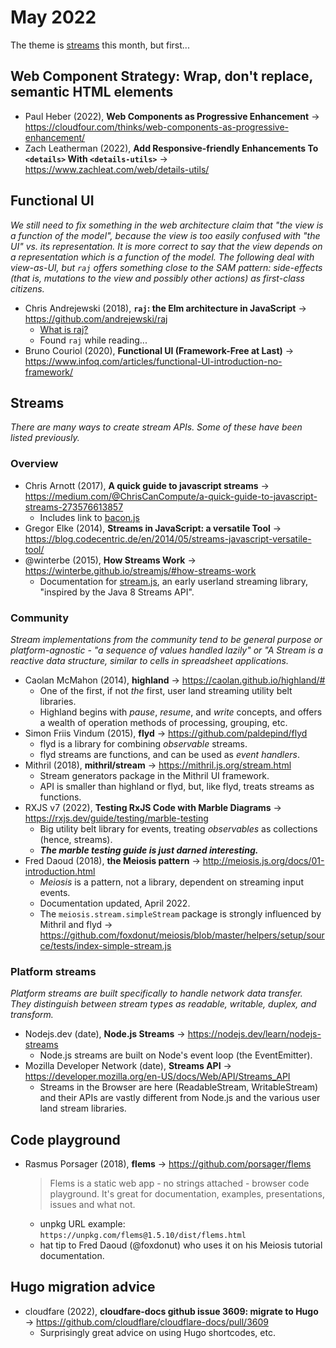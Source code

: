 # May 2022

The theme is [streams](#streams) this month, but first...

## Web Component Strategy: Wrap, don't replace, semantic HTML elements

+ Paul Heber (2022), **Web Components as Progressive Enhancement** &#8594; https://cloudfour.com/thinks/web-components-as-progressive-enhancement/
+ Zach Leatherman (2022), **Add Responsive-friendly Enhancements To `<details>` With `<details-utils>`** &#8594; https://www.zachleat.com/web/details-utils/

## Functional UI

*We still need to fix something in the web architecture claim that "the view is a function of the model", because the view is too easily confused with "the UI" vs. its representation. It is more correct to say that the view depends on a representation which is a function of the model. The following deal with view-as-UI, but `raj` offers something close to the SAM pattern: side-effects (that is, mutations to the view and possibly other actions) as first-class citizens.*

+ Chris Andrejewski (2018), **`raj`: the Elm architecture in JavaScript** &#8594; https://github.com/andrejewski/raj
  + [What is raj?](https://jew.ski/what-is-raj/)
  + Found `raj` while reading...
+ Bruno Couriol (2020), **Functional UI (Framework-Free at Last)** &#8594; https://www.infoq.com/articles/functional-UI-introduction-no-framework/

## Streams

*There are many ways to create stream APIs. Some of these have been listed previously.*

### Overview

+ Chris Arnott (2017), **A quick guide to javascript streams** &#8594; https://medium.com/@ChrisCanCompute/a-quick-guide-to-javascript-streams-273576613857
  + Includes link to [bacon.js](https://baconjs.github.io/)
+ Gregor Elke (2014), **Streams in JavaScript: a versatile Tool** &#8594; https://blog.codecentric.de/en/2014/05/streams-javascript-versatile-tool/
+ @winterbe (2015),  **How Streams Work** &#8594; https://winterbe.github.io/streamjs/#how-streams-work
  + Documentation for [stream.js](https://github.com/winterbe/streamjs), an early userland streaming library, "inspired by the Java 8 Streams API".
  
### Community

*Stream implementations from the community tend to be general purpose or platform-agnostic - "a sequence of values handled lazily" or "A Stream is a reactive data structure, similar to cells in spreadsheet applications.*

+ Caolan McMahon (2014), **highland** &#8594; https://caolan.github.io/highland/#
  + One of the first, if not *the* first, user land streaming utility belt libraries.
  + Highland begins with *pause*, *resume*, and *write* concepts, and offers a wealth of operation methods of processing, grouping, etc.
+ Simon Friis Vindum (2015), **flyd** &#8594; https://github.com/paldepind/flyd
  + flyd is a library for combining *observable* streams.
  + flyd streams are functions, and can be used as *event handlers*.
+ Mithril (2018), **mithril/stream** &#8594; https://mithril.js.org/stream.html
  + Stream generators package in the Mithril UI framework.
  + API is smaller than highland or flyd, but, like flyd, treats streams as functions.
+ RXJS v7 (2022), **Testing RxJS Code with Marble Diagrams** &#8594; https://rxjs.dev/guide/testing/marble-testing
  + Big utility belt library for events, treating *observables* as collections (hence, streams).
  + *__The marble testing guide is just darned interesting.__*
+ Fred Daoud (2018), **the Meiosis pattern** &#8594; http://meiosis.js.org/docs/01-introduction.html
  - *Meiosis* is a pattern, not a library, dependent on streaming input events.
  - Documentation updated, April 2022.
  - The `meiosis.stream.simpleStream` package is strongly influenced by Mithril and flyd &#8594; https://github.com/foxdonut/meiosis/blob/master/helpers/setup/source/tests/index-simple-stream.js

### Platform streams

*Platform streams are built specifically to handle network data transfer. They distinguish between stream types as readable, writable, duplex, and transform.*

+ Nodejs.dev (date), **Node.js Streams** &#8594; https://nodejs.dev/learn/nodejs-streams
  + Node.js streams are built on Node's event loop (the EventEmitter).
+ Mozilla Developer Network (date), **Streams API** &#8594; https://developer.mozilla.org/en-US/docs/Web/API/Streams_API
  + Streams in the Browser are here (ReadableStream, WritableStream) and their APIs are vastly different from Node.js and the various user land stream libraries.

## Code playground 

+ Rasmus Porsager (2018), **flems** &#8594; https://github.com/porsager/flems
  > Flems is a static web app - no strings attached - browser code playground. It's great for documentation, examples, presentations, issues and what not.
  - unpkg URL example: `https://unpkg.com/flems@1.5.10/dist/flems.html`
  - hat tip to Fred Daoud (@foxdonut) who uses it on his Meiosis tutorial documentation.

## Hugo migration advice

+ cloudfare (2022), **cloudfare-docs github issue 3609: migrate to Hugo** &#8594; https://github.com/cloudflare/cloudflare-docs/pull/3609
  + Surprisingly great advice on using Hugo shortcodes, etc.

